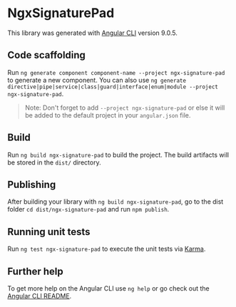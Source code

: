 # NgxSignaturePad

This library was generated with [Angular CLI](https://github.com/angular/angular-cli) version 9.0.5.

## Code scaffolding

Run `ng generate component component-name --project ngx-signature-pad` to generate a new component. You can also use `ng generate directive|pipe|service|class|guard|interface|enum|module --project ngx-signature-pad`.
> Note: Don't forget to add `--project ngx-signature-pad` or else it will be added to the default project in your `angular.json` file. 

## Build

Run `ng build ngx-signature-pad` to build the project. The build artifacts will be stored in the `dist/` directory.

## Publishing

After building your library with `ng build ngx-signature-pad`, go to the dist folder `cd dist/ngx-signature-pad` and run `npm publish`.

## Running unit tests

Run `ng test ngx-signature-pad` to execute the unit tests via [Karma](https://karma-runner.github.io).

## Further help

To get more help on the Angular CLI use `ng help` or go check out the [Angular CLI README](https://github.com/angular/angular-cli/blob/master/README.md).
